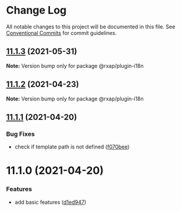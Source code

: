 # Change Log

All notable changes to this project will be documented in this file.
See [Conventional Commits](https://conventionalcommits.org) for commit guidelines.

## [11.1.3](https://gitlab.com/rxap/packages/compare/@rxap/plugin-i18n@11.1.2...@rxap/plugin-i18n@11.1.3) (2021-05-31)

**Note:** Version bump only for package @rxap/plugin-i18n





## [11.1.2](https://gitlab.com/rxap/packages/compare/@rxap/plugin-i18n@11.1.1...@rxap/plugin-i18n@11.1.2) (2021-04-23)

**Note:** Version bump only for package @rxap/plugin-i18n





## [11.1.1](https://gitlab.com/rxap/packages/compare/@rxap/plugin-i18n@11.1.0...@rxap/plugin-i18n@11.1.1) (2021-04-20)


### Bug Fixes

* check if template path is not defined ([f070bee](https://gitlab.com/rxap/packages/commit/f070bee9c563cdc9ed4098149d2e4abe9e280abc))





# 11.1.0 (2021-04-20)


### Features

* add basic features ([d1ed947](https://gitlab.com/rxap/packages/commit/d1ed947915feb54541a74ab2432dcbbaad8534ce))
